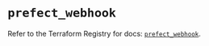 # `prefect_webhook`

Refer to the Terraform Registry for docs: [`prefect_webhook`](https://registry.terraform.io/providers/prefecthq/prefect/2.89.0/docs/resources/webhook).
